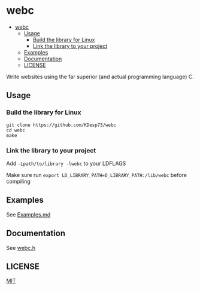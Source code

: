 # webc

<!--toc:start-->
- [webc](#webc)
  - [Usage](#usage)
    - [Build the library for Linux](#build-the-library-for-linux)
    - [Link the library to your project](#link-the-library-to-your-project)
  - [Examples](#examples)
  - [Documentation](#documentation)
  - [LICENSE](#license)
<!--toc:end-->

Write websites using the far superior (and actual programming language) C. 


## Usage

### Build the library for Linux

```console
git clone https://github.com/KDesp73/webc
cd webc
make
```

### Link the library to your project

Add `-Lpath/to/library -lwebc` to your LDFLAGS

Make sure run `export LD_LIBRARY_PATH=D_LIBRARY_PATH:/lib/webc` before compiling


## Examples

See [Examples.md](./docs/Examples.md)

## Documentation

See [webc.h](./include/webc.h)

## LICENSE

[MIT](./LICENSE)
